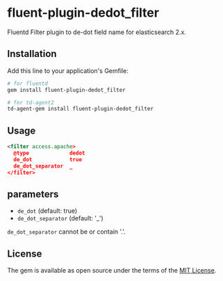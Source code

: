 # fluent-plugin-dedot_filter

Fluentd Filter plugin to de-dot field name for elasticsearch 2.x.

## Installation

Add this line to your application's Gemfile:

```bash
# for fluentd
gem install fluent-plugin-dedot_filter

# for td-agent2
td-agent-gem install fluent-plugin-dedot_filter
```

## Usage

```xml
<filter access.apache>
  @type             dedot
  de_dot            true
  de_dot_separator  _
</filter>
```

## parameters

* `de_dot` (default: true)
* `de_dot_separator` (default: '_')

`de_dot_separator` cannot be or contain '.'.

## License

The gem is available as open source under the terms of the [MIT License](http://opensource.org/licenses/MIT).

